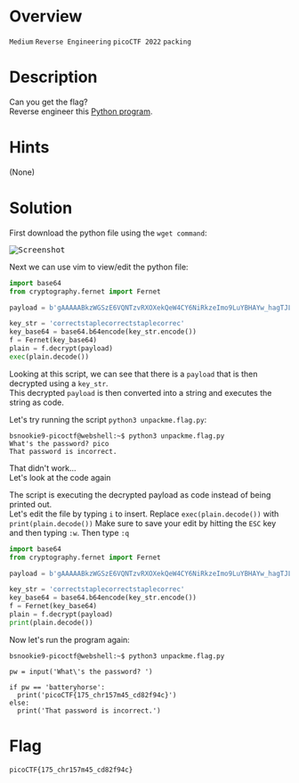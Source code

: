 # Overview
`Medium` `Reverse Engineering` `picoCTF 2022` `packing`

# Description
Can you get the flag?  
Reverse engineer this [Python program](https://artifacts.picoctf.net/c/49/unpackme.flag.py).

# Hints
(None)

# Solution
First download the python file using the `wget command`:

<kbd>![Screenshot](https://github.com/user-attachments/assets/1dc70ce9-8c40-4559-8333-77eff3922577)</kbd>

Next we can use vim to view/edit the python file:

```python
import base64
from cryptography.fernet import Fernet

payload = b'gAAAAABkzWGSzE6VQNTzvRXOXekQeW4CY6NiRkzeImo9LuYBHAYw_hagTJLJL0c-kmNsjY33IUbU2IWlqxA3Fpp9S7RxNkiwMDZgLmRlI9-lGAEW-_i72RSDvylNR3QkpJW2JxubjLUC5VwoVgH62wxDuYu1rRD5KadwTADdABqsx2MkY6fKNTMCYY09Se6yjtRBftfTJUL-LKz2bwgXNd6O-WpbfXEMvCv3gNQ7sW4pgUnb-gDVZvrLNrug_1YFaIe3yKr0Awo0HIN3XMdZYpSE1c9P4G0sMQ=='

key_str = 'correctstaplecorrectstaplecorrec'
key_base64 = base64.b64encode(key_str.encode())
f = Fernet(key_base64)
plain = f.decrypt(payload)
exec(plain.decode())
```

Looking at this script, we can see that there is a `payload` that is then decrypted using a `key_str`.  
This decrypted `payload` is then converted into a string and executes the string as code.

Let's try running the script `python3 unpackme.flag.py`:

```console
bsnookie9-picoctf@webshell:~$ python3 unpackme.flag.py 
What's the password? pico
That password is incorrect.
```

That didn't work...  
Let's look at the code again

The script is executing the decrypted payload as code instead of being printed out.  
Let's edit the file by typing `i` to insert. Replace `exec(plain.decode())` with `print(plain.decode())`
Make sure to save your edit by hitting the `ESC` key and then typing `:w`. Then type `:q`

```python
import base64
from cryptography.fernet import Fernet

payload = b'gAAAAABkzWGSzE6VQNTzvRXOXekQeW4CY6NiRkzeImo9LuYBHAYw_hagTJLJL0c-kmNsjY33IUbU2IWlqxA3Fpp9S7RxNkiwMDZgLmRlI9-lGAEW-_i72RSDvylNR3QkpJW2JxubjLUC5VwoVgH62wxDuYu1rRD5KadwTADdABqsx2MkY6fKNTMCYY09Se6yjtRBftfTJUL-LKz2bwgXNd6O-WpbfXEMvCv3gNQ7sW4pgUnb-gDVZvrLNrug_1YFaIe3yKr0Awo0HIN3XMdZYpSE1c9P4G0sMQ=='

key_str = 'correctstaplecorrectstaplecorrec'
key_base64 = base64.b64encode(key_str.encode())
f = Fernet(key_base64)
plain = f.decrypt(payload)
print(plain.decode())
```

Now let's run the program again:

```console
bsnookie9-picoctf@webshell:~$ python3 unpackme.flag.py 

pw = input('What\'s the password? ')

if pw == 'batteryhorse':
  print('picoCTF{175_chr157m45_cd82f94c}')
else:
  print('That password is incorrect.')
```

# Flag
`picoCTF{175_chr157m45_cd82f94c}`
